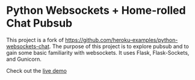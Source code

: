 # Python Websockets + Home-rolled Chat Pubsub

This project is a fork of
https://github.com/heroku-examples/python-websockets-chat.  The
purpose of this project is to explore pubsub and to gain some basic
familiarity with websockets.  It uses Flask, Flask-Sockets, and
Gunicorn.

Check out the [live demo](http://gentle-bastion-2990.herokuapp.com)
